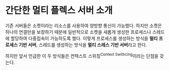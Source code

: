 # 간단한 멀티 플렉스 서버 소개

기존 서버들은 소켓이라는 리소스를 사용하여 양방향 통신이 가능했다. 하지만 소켓은 하나의 연결만을 보장하기 때문에 일반적으로 소켓을 새롭게 생성한 프로세스나 스레드에 할당하여 다중접속이 가능하도록 했다. 이렇게 프로세스를 생성하는 방식을 **멀티 프로세스 기반 서버**, 스레드를 생성하는 방식을 **멀티 스레스 기반 서버**라고 한다.

 하지만 앞서 언급한 이 두 방식들은 컨텍스트 스위칭<sup>Context Swithcing</sup>이라는 단점을 갖는다.